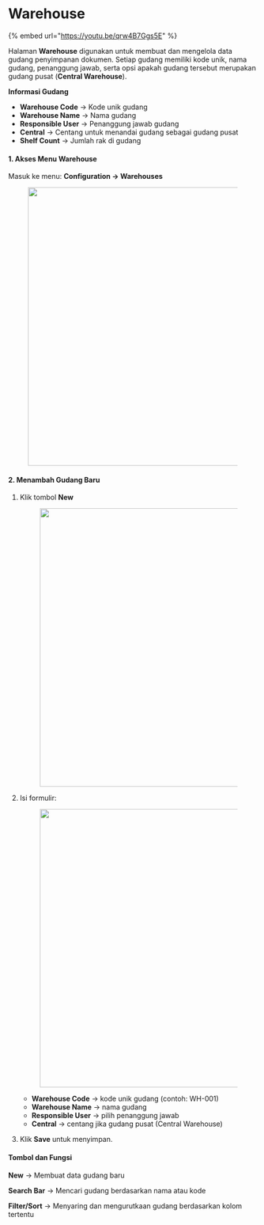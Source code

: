 # Warehouse

{% embed url="https://youtu.be/qrw4B7Ggs5E" %}

Halaman **Warehouse** digunakan untuk membuat dan mengelola data gudang penyimpanan dokumen. Setiap gudang memiliki kode unik, nama gudang, penanggung jawab, serta opsi apakah gudang tersebut merupakan gudang pusat (**Central Warehouse**).

**Informasi Gudang**

* **Warehouse Code** → Kode unik gudang
* **Warehouse Name** → Nama gudang
* **Responsible User** → Penanggung jawab gudang
* **Central** → Centang untuk menandai gudang sebagai gudang pusat
* **Shelf Count** → Jumlah rak di gudang

#### **1. Akses Menu Warehouse** <a href="#id-1.-akses-menu-warehouse" id="id-1.-akses-menu-warehouse"></a>

Masuk ke menu: **Configuration → Warehouses**

<figure><img src="https://document-management-system-1.gitbook.io/document-management-system/~gitbook/image?url=https%3A%2F%2F1011768869-files.gitbook.io%2F%7E%2Ffiles%2Fv0%2Fb%2Fgitbook-x-prod.appspot.com%2Fo%2Fspaces%252FLEturytqtHGPsYdglHaB%252Fuploads%252FkNOlsvXcsFjK9BBbLdAE%252FUntitled%2520design.png%3Falt%3Dmedia%26token%3D4eb7abba-9e0a-4a64-be13-84b2a02de56d&#x26;width=768&#x26;dpr=4&#x26;quality=100&#x26;sign=be48f0f0&#x26;sv=2" alt="" width="563"><figcaption></figcaption></figure>

#### **2. Menambah Gudang Baru** <a href="#id-2.-menambah-gudang-baru" id="id-2.-menambah-gudang-baru"></a>

1.  Klik tombol **New**



    <figure><img src="https://document-management-system-1.gitbook.io/document-management-system/~gitbook/image?url=https%3A%2F%2F1011768869-files.gitbook.io%2F%7E%2Ffiles%2Fv0%2Fb%2Fgitbook-x-prod.appspot.com%2Fo%2Fspaces%252FLEturytqtHGPsYdglHaB%252Fuploads%252F2s9HOwgBSfnF8CJAYJmD%252Fimage.png%3Falt%3Dmedia%26token%3D45508e7a-89bf-48ed-8b0c-2cc650e92657&#x26;width=768&#x26;dpr=4&#x26;quality=100&#x26;sign=4102fc1&#x26;sv=2" alt="" width="563"><figcaption></figcaption></figure>
2.  Isi formulir:

    <figure><img src="https://document-management-system-1.gitbook.io/document-management-system/~gitbook/image?url=https%3A%2F%2F1011768869-files.gitbook.io%2F%7E%2Ffiles%2Fv0%2Fb%2Fgitbook-x-prod.appspot.com%2Fo%2Fspaces%252FLEturytqtHGPsYdglHaB%252Fuploads%252Fz3KyU95J5OlyWay4lNnR%252Fimage.png%3Falt%3Dmedia%26token%3D19f5e40a-fb26-427e-a2b4-a00f7233980c&#x26;width=768&#x26;dpr=4&#x26;quality=100&#x26;sign=16fed976&#x26;sv=2" alt="" width="563"><figcaption></figcaption></figure>

    * **Warehouse Code** → kode unik gudang (contoh: WH-001)
    * **Warehouse Name** → nama gudang
    * **Responsible User** → pilih penanggung jawab
    * **Central** → centang jika gudang pusat (Central Warehouse)
3. Klik **Save** untuk menyimpan.

#### Tombol dan Fungsi <a href="#tombol-dan-fungsi" id="tombol-dan-fungsi"></a>

**New** → Membuat data gudang baru

**Search Bar** → Mencari gudang berdasarkan nama atau kode

**Filter/Sort** → Menyaring dan mengurutkaan gudang berdasarkan kolom tertentu
